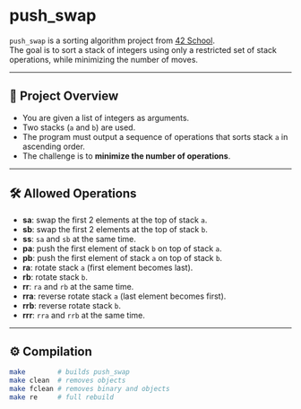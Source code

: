 # push_swap

`push_swap` is a sorting algorithm project from [42 School](https://42.fr).  
The goal is to sort a stack of integers using only a restricted set of stack operations, while minimizing the number of moves.

---

## 📌 Project Overview

- You are given a list of integers as arguments.
- Two stacks (`a` and `b`) are used.
- The program must output a sequence of operations that sorts stack `a` in ascending order.
- The challenge is to **minimize the number of operations**.

---

## 🛠️ Allowed Operations

- **sa**: swap the first 2 elements at the top of stack `a`.
- **sb**: swap the first 2 elements at the top of stack `b`.
- **ss**: `sa` and `sb` at the same time.
- **pa**: push the first element of stack `b` on top of stack `a`.
- **pb**: push the first element of stack `a` on top of stack `b`.
- **ra**: rotate stack `a` (first element becomes last).
- **rb**: rotate stack `b`.
- **rr**: `ra` and `rb` at the same time.
- **rra**: reverse rotate stack `a` (last element becomes first).
- **rrb**: reverse rotate stack `b`.
- **rrr**: `rra` and `rrb` at the same time.

---

## ⚙️ Compilation

```sh
make        # builds push_swap
make clean  # removes objects
make fclean # removes binary and objects
make re     # full rebuild
